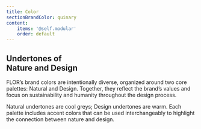 ```yaml
---
title: Color
sectionBrandColor: quinary
content:
    items: '@self.modular'
    order: default
---
```


## Undertones of<br> Nature and Design

FLOR’s brand colors are intentionally diverse, organized around two core palettes: Natural and Design. Together, they reflect the brand’s values and focus on sustainability and humanity throughout the design process. 

Natural undertones are cool greys; Design undertones are warm. Each palette includes accent colors that can be used interchangeably to highlight the connection between nature and design.